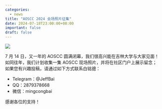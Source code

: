```yaml
---
categories:
  - news
title: "AOSCC 2024 会场照片征集"
date: 2024-07-18T23:00:00+08:00
important: false
draft: false
---
```

![](/assets/news/2024-07-18-aoscc-2024-call-for-photos.jpg)

7 月 14 日，又一年的 AOSCC 圆满闭幕，我们很高兴能在吉林大学与大家见面！如同往年，我们计划收集一集 AOSCC 现场照片，并将在社区门户上展示留念；如果您有兴趣投稿，请通过如下方式联系白铭骢：

- Telegram：@JeffBai
- QQ：2879378668
- 微信：mingcongbai

感谢各位的支持！
